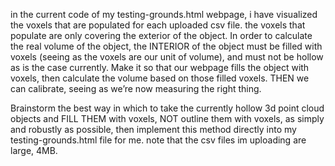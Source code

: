 in the current code of my testing-grounds.html webpage, i have visualized the voxels that are populated for each uploaded csv file. the voxels that populate are only covering the exterior of the object. In order to calculate the real volume of the object, the INTERIOR of the object must be filled with voxels (seeing as the voxels are our unit of volume), and must not be hollow as is the case currently. Make it so that our webpage fills the object with voxels, then calculate the volume based on those filled voxels. THEN we can calibrate, seeing as we’re now measuring the right thing.

Brainstorm the best way in which to take the currently hollow 3d point cloud objects and FILL THEM with voxels, NOT outline them with voxels, as simply and robustly as possible, then implement this method directly into my testing-grounds.html file for me. note that the csv files im uploading are large, 4MB. 